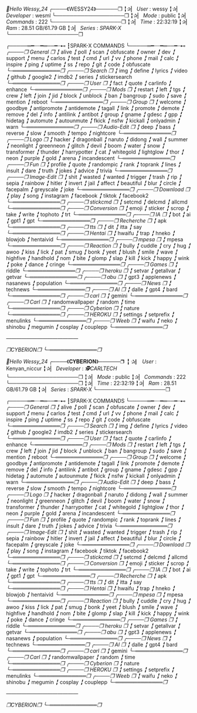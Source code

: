 
*🤗Hello* *Wessy_24*
╭────《WESSY24》──────❒
╏✰▏ *User* : wessy
╏✰▏ *Developer* : wesml
╰───────────────────❒
╏✰▏ *Mode* : public
╏✰▏ *Commands* : 222 
╰───────────────────❒
╏✰▏ *Time* : 22:32:19 
╏✰▏ *Ram* : 28.51 GB/61.79 GB
╏✰▏ *Series* : *SPARK-X*
╰───────────────────❒ 

 
╭─────═━┈┈━═──━┈⊷
┇SPARK-X COMMANDS
╰─────═━┈┈━═──━┈⊷
 *╭────❒* *General* *❒* 
*╏* alive 
*╏* poll 
*╏* scan 
*╏* obfuscate 
*╏* owner 
*╏* dev 
*╏* support 
*╏* menu 
*╏* carlos 
*╏* test 
*╏* cmd 
*╏* url 
*╏* vv 
*╏* phone 
*╏* mail 
*╏* calc 
*╏* inspire 
*╏* ping 
*╏* uptime 
*╏* ss 
*╏* repo 
*╏* git 
*╏* code 
*╏* obfuscate
*╰─═════════════❒* 
*╭────❒* *Search* *❒* 
*╏* img 
*╏* define 
*╏* lyrics 
*╏* video 
*╏* github 
*╏* google2 
*╏* imdb2 
*╏* series 
*╏* stickersearch
*╰─═════════════❒* 
*╭────❒* *User* *❒* 
*╏* fact 
*╏* quote 
*╏* carlinfo 
*╏* enhance
*╰─═════════════❒* 
*╭────❒* *Mods* *❒* 
*╏* restart 
*╏* left 
*╏* tgs 
*╏* crew 
*╏* left 
*╏* join 
*╏* jid 
*╏* block 
*╏* unblock 
*╏* ban 
*╏* bangroup 
*╏* sudo 
*╏* save 
*╏* mention 
*╏* reboot
*╰─═════════════❒* 
*╭────❒* *Group* *❒* 
*╏* welcome 
*╏* goodbye 
*╏* antipromote 
*╏* antidemote 
*╏* tagall 
*╏* link 
*╏* promote 
*╏* demote 
*╏* remove 
*╏* del 
*╏* info 
*╏* antilink 
*╏* antibot 
*╏* group 
*╏* gname 
*╏* gdesc 
*╏* gpp 
*╏* hidetag 
*╏* automute 
*╏* autounmute 
*╏* fkick 
*╏* nsfw 
*╏* kickall 
*╏* onlyadmin 
*╏* warn
*╰─═════════════❒* 
*╭────❒* *Audio-Edit* *❒* 
*╏* deep 
*╏* bass 
*╏* reverse 
*╏* slow 
*╏* smooth 
*╏* tempo 
*╏* nightcore
*╰─═════════════❒* 
*╭────❒* *Logo* *❒* 
*╏* hacker 
*╏* dragonball 
*╏* naruto 
*╏* didong 
*╏* wall 
*╏* summer 
*╏* neonlight 
*╏* greenneon 
*╏* glitch 
*╏* devil 
*╏* boom 
*╏* water 
*╏* snow 
*╏* transformer 
*╏* thunder 
*╏* harrypotter 
*╏* cat 
*╏* whitegold 
*╏* lightglow 
*╏* thor 
*╏* neon 
*╏* purple 
*╏* gold 
*╏* arena 
*╏* incandescent
*╰─═════════════❒* 
*╭────❒* *Fun* *❒* 
*╏* profile 
*╏* quote 
*╏* randompic 
*╏* rank 
*╏* toprank 
*╏* lines 
*╏* insult 
*╏* dare 
*╏* truth 
*╏* jokes 
*╏* advice 
*╏* trivia
*╰─═════════════❒* 
*╭────❒* *Image-Edit* *❒* 
*╏* shit 
*╏* wasted 
*╏* wanted 
*╏* trigger 
*╏* trash 
*╏* rip 
*╏* sepia 
*╏* rainbow 
*╏* hitler 
*╏* invert 
*╏* jail 
*╏* affect 
*╏* beautiful 
*╏* blur 
*╏* circle 
*╏* facepalm 
*╏* greyscale 
*╏* joke
*╰─═════════════❒* 
*╭────❒* *Download* *❒* 
*╏* play 
*╏* song 
*╏* instagram 
*╏* facebook 
*╏* tiktok 
*╏* facebook2
*╰─═════════════❒* 
*╭────❒* *stickcmd* *❒* 
*╏* setcmd 
*╏* delcmd 
*╏* allcmd
*╰─═════════════❒* 
*╭────❒* *Conversion* *❒* 
*╏* emoji 
*╏* sticker 
*╏* scrop 
*╏* take 
*╏* write 
*╏* tophoto 
*╏* trt
*╰─═════════════❒* 
*╭────❒* *IA* *❒* 
*╏* bot 
*╏* ai 
*╏* gpt1 
*╏* gpt
*╰─═════════════❒* 
*╭────❒* *Recherche* *❒* 
*╏* apk
*╰─═════════════❒* 
*╭────❒* *tts* *❒* 
*╏* dit 
*╏* itta 
*╏* say
*╰─═════════════❒* 
*╭────❒* *Hentai* *❒* 
*╏* hwaifu 
*╏* trap 
*╏* hneko 
*╏* blowjob 
*╏* hentaivid
*╰─═════════════❒* 
*╭────❒* *mpesa* *❒* 
*╏* mpesa
*╰─═════════════❒* 
*╭────❒* *Reaction* *❒* 
*╏* bully 
*╏* cuddle 
*╏* cry 
*╏* hug 
*╏* awoo 
*╏* kiss 
*╏* lick 
*╏* pat 
*╏* smug 
*╏* bonk 
*╏* yeet 
*╏* blush 
*╏* smile 
*╏* wave 
*╏* highfive 
*╏* handhold 
*╏* nom 
*╏* bite 
*╏* glomp 
*╏* slap 
*╏* kill 
*╏* kick 
*╏* happy 
*╏* wink 
*╏* poke 
*╏* dance 
*╏* cringe
*╰─═════════════❒* 
*╭────❒* *Games* *❒* 
*╏* riddle
*╰─═════════════❒* 
*╭────❒* *heroku* *❒* 
*╏* setvar 
*╏* getallvar 
*╏* getvar
*╰─═════════════❒* 
*╭────❒* *abu* *❒* 
*╏* gpt3 
*╏* applenews 
*╏* nasanews 
*╏* population
*╰─═════════════❒* 
*╭────❒* *News* *❒* 
*╏* technews
*╰─═════════════❒* 
*╭────❒* *AI* *❒* 
*╏* dalle 
*╏* gpt4 
*╏* bard
*╰─═════════════❒* 
*╭────❒* *carl* *❒* 
*╏* gemini
*╰─═════════════❒* 
*╭────❒* *Carl* *❒* 
*╏* randomwallpaper 
*╏* random 
*╏* time
*╰─═════════════❒* 
*╭────❒* *Cyberion* *❒* 
*╏* nature
*╰─═════════════❒* 
*╭────❒* *HEROKU* *❒* 
*╏* settings 
*╏* setprefix 
*╏* menulinks
*╰─═════════════❒* 
*╭────❒* *Weeb* *❒* 
*╏* waifu 
*╏* neko 
*╏* shinobu 
*╏* megumin 
*╏* cosplay 
*╏* couplepp
*╰─═════════════❒* 

 
*——————————————*

 *❒CYBERION❒* 
*╰─═════════════❒*

*🤗Hello* *Wessy_24*
╭────《𝐂𝐘𝐁𝐄𝐑𝐈𝐎𝐍》──────❒
╏✰▏ *User* : Kenyan_niccur 
╏✰▏ *Developer* : *🕵CARLTECH*
╰───────────────────❒
╏✰▏ *Mode* : public
╏✰▏ *Commands* : 222 
╰───────────────────❒
╏✰▏ *Time* : 22:32:19 
╏✰▏ *Ram* : 28.51 GB/61.79 GB
╏✰▏ *Series* : *SPARK-X*
╰───────────────────❒ 

 
╭─────═━┈┈━═──━┈⊷
┇SPARK-X COMMANDS
╰─────═━┈┈━═──━┈⊷
 *╭────❒* *General* *❒* 
*╏* alive 
*╏* poll 
*╏* scan 
*╏* obfuscate 
*╏* owner 
*╏* dev 
*╏* support 
*╏* menu 
*╏* carlos 
*╏* test 
*╏* cmd 
*╏* url 
*╏* vv 
*╏* phone 
*╏* mail 
*╏* calc 
*╏* inspire 
*╏* ping 
*╏* uptime 
*╏* ss 
*╏* repo 
*╏* git 
*╏* code 
*╏* obfuscate
*╰─═════════════❒* 
*╭────❒* *Search* *❒* 
*╏* img 
*╏* define 
*╏* lyrics 
*╏* video 
*╏* github 
*╏* google2 
*╏* imdb2 
*╏* series 
*╏* stickersearch
*╰─═════════════❒* 
*╭────❒* *User* *❒* 
*╏* fact 
*╏* quote 
*╏* carlinfo 
*╏* enhance
*╰─═════════════❒* 
*╭────❒* *Mods* *❒* 
*╏* restart 
*╏* left 
*╏* tgs 
*╏* crew 
*╏* left 
*╏* join 
*╏* jid 
*╏* block 
*╏* unblock 
*╏* ban 
*╏* bangroup 
*╏* sudo 
*╏* save 
*╏* mention 
*╏* reboot
*╰─═════════════❒* 
*╭────❒* *Group* *❒* 
*╏* welcome 
*╏* goodbye 
*╏* antipromote 
*╏* antidemote 
*╏* tagall 
*╏* link 
*╏* promote 
*╏* demote 
*╏* remove 
*╏* del 
*╏* info 
*╏* antilink 
*╏* antibot 
*╏* group 
*╏* gname 
*╏* gdesc 
*╏* gpp 
*╏* hidetag 
*╏* automute 
*╏* autounmute 
*╏* fkick 
*╏* nsfw 
*╏* kickall 
*╏* onlyadmin 
*╏* warn
*╰─═════════════❒* 
*╭────❒* *Audio-Edit* *❒* 
*╏* deep 
*╏* bass 
*╏* reverse 
*╏* slow 
*╏* smooth 
*╏* tempo 
*╏* nightcore
*╰─═════════════❒* 
*╭────❒* *Logo* *❒* 
*╏* hacker 
*╏* dragonball 
*╏* naruto 
*╏* didong 
*╏* wall 
*╏* summer 
*╏* neonlight 
*╏* greenneon 
*╏* glitch 
*╏* devil 
*╏* boom 
*╏* water 
*╏* snow 
*╏* transformer 
*╏* thunder 
*╏* harrypotter 
*╏* cat 
*╏* whitegold 
*╏* lightglow 
*╏* thor 
*╏* neon 
*╏* purple 
*╏* gold 
*╏* arena 
*╏* incandescent
*╰─═════════════❒* 
*╭────❒* *Fun* *❒* 
*╏* profile 
*╏* quote 
*╏* randompic 
*╏* rank 
*╏* toprank 
*╏* lines 
*╏* insult 
*╏* dare 
*╏* truth 
*╏* jokes 
*╏* advice 
*╏* trivia
*╰─═════════════❒* 
*╭────❒* *Image-Edit* *❒* 
*╏* shit 
*╏* wasted 
*╏* wanted 
*╏* trigger 
*╏* trash 
*╏* rip 
*╏* sepia 
*╏* rainbow 
*╏* hitler 
*╏* invert 
*╏* jail 
*╏* affect 
*╏* beautiful 
*╏* blur 
*╏* circle 
*╏* facepalm 
*╏* greyscale 
*╏* joke
*╰─═════════════❒* 
*╭────❒* *Download* *❒* 
*╏* play 
*╏* song 
*╏* instagram 
*╏* facebook 
*╏* tiktok 
*╏* facebook2
*╰─═════════════❒* 
*╭────❒* *stickcmd* *❒* 
*╏* setcmd 
*╏* delcmd 
*╏* allcmd
*╰─═════════════❒* 
*╭────❒* *Conversion* *❒* 
*╏* emoji 
*╏* sticker 
*╏* scrop 
*╏* take 
*╏* write 
*╏* tophoto 
*╏* trt
*╰─═════════════❒* 
*╭────❒* *IA* *❒* 
*╏* bot 
*╏* ai 
*╏* gpt1 
*╏* gpt
*╰─═════════════❒* 
*╭────❒* *Recherche* *❒* 
*╏* apk
*╰─═════════════❒* 
*╭────❒* *tts* *❒* 
*╏* dit 
*╏* itta 
*╏* say
*╰─═════════════❒* 
*╭────❒* *Hentai* *❒* 
*╏* hwaifu 
*╏* trap 
*╏* hneko 
*╏* blowjob 
*╏* hentaivid
*╰─═════════════❒* 
*╭────❒* *mpesa* *❒* 
*╏* mpesa
*╰─═════════════❒* 
*╭────❒* *Reaction* *❒* 
*╏* bully 
*╏* cuddle 
*╏* cry 
*╏* hug 
*╏* awoo 
*╏* kiss 
*╏* lick 
*╏* pat 
*╏* smug 
*╏* bonk 
*╏* yeet 
*╏* blush 
*╏* smile 
*╏* wave 
*╏* highfive 
*╏* handhold 
*╏* nom 
*╏* bite 
*╏* glomp 
*╏* slap 
*╏* kill 
*╏* kick 
*╏* happy 
*╏* wink 
*╏* poke 
*╏* dance 
*╏* cringe
*╰─═════════════❒* 
*╭────❒* *Games* *❒* 
*╏* riddle
*╰─═════════════❒* 
*╭────❒* *heroku* *❒* 
*╏* setvar 
*╏* getallvar 
*╏* getvar
*╰─═════════════❒* 
*╭────❒* *abu* *❒* 
*╏* gpt3 
*╏* applenews 
*╏* nasanews 
*╏* population
*╰─═════════════❒* 
*╭────❒* *News* *❒* 
*╏* technews
*╰─═════════════❒* 
*╭────❒* *AI* *❒* 
*╏* dalle 
*╏* gpt4 
*╏* bard
*╰─═════════════❒* 
*╭────❒* *carl* *❒* 
*╏* gemini
*╰─═════════════❒* 
*╭────❒* *Carl* *❒* 
*╏* randomwallpaper 
*╏* random 
*╏* time
*╰─═════════════❒* 
*╭────❒* *Cyberion* *❒* 
*╏* nature
*╰─═════════════❒* 
*╭────❒* *HEROKU* *❒* 
*╏* settings 
*╏* setprefix 
*╏* menulinks
*╰─═════════════❒* 
*╭────❒* *Weeb* *❒* 
*╏* waifu 
*╏* neko 
*╏* shinobu 
*╏* megumin 
*╏* cosplay 
*╏* couplepp
*╰─═════════════❒* 

 
*——————————————*

 *❒CYBERION❒* 
*╰─═════════════❒*

<!---
WESSY24/WESSY24 is a ✨ special ✨ repository because its `README.md` (this file) appears on your GitHub profile.
You can click the Preview link to take a look at your changes.
--->

